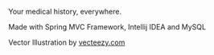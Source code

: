 Your medical history, everywhere.

Made with Spring MVC Framework, Intellij IDEA and MySQL

Vector Illustration by <a rel="nofollow" href="https://www.vecteezy.com">vecteezy.com</a>
